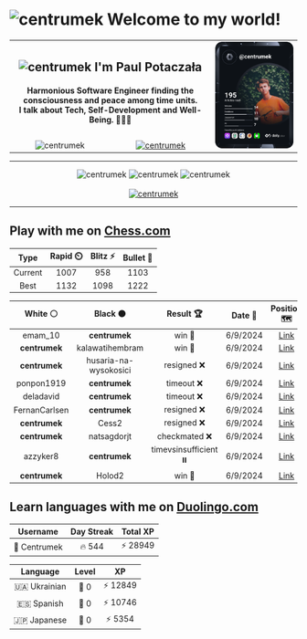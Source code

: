 <h1>
  <img
    src="https://emojis.slackmojis.com/emojis/images/1531849430/4246/blob-sunglasses.gif"
    width="30"
    alt="centrumek"
  />
  Welcome to my world!
</h1>

<table>
  <tbody>
    <tr>
      <td align="center" width="70%" colspan="2">
        <h2>
          <img
            src="https://raw.githubusercontent.com/MartinHeinz/MartinHeinz/master/wave.gif"
            width="30px"
            alt="centrumek"
          />
          I'm Paul Potaczała
        </h2>
        <h4>
          Harmonious Software Engineer finding the consciousness and peace among time units.
          <br/>
          I talk about Tech, Self-Development and Well-Being. 🌿🧘🚀
        </h4>
      </td>
      <td width="30%" rowspan="2">
        <a href="https://app.daily.dev/centrumek">
          <img
            src="./devcard.svg"
            alt="centrumek"
          />
        </a>
      </td>
    </tr>
    <tr align="center">
      <td>
        <img
          src="https://komarev.com/ghpvc/?username=centrumek&label=visitors&color=0e75b6&style=flat"
          alt="centrumek"
        >
      </td>
      <td>
        <a href="https://stackoverflow.com/users/14496012/centrumek">
          <img
            src="https://stackoverflow.com/users/flair/14496012.png?theme=dark"
            alt="centrumek"
          >
        </a>
      </td>
    </tr>
  </tbody>
</table>

---
<div align="center">
  <img 
    src="https://github-readme-stats.vercel.app/api?username=centrumek&show_icons=true&count_private=true&theme=dark&hide_border=true&hide=issues,contribs&bg_color=00000000"
    alt="centrumek"
  />
  <img
    src="https://github-readme-stats.vercel.app/api/top-langs/?username=centrumek&layout=compact&hide_border=true&theme=dark&bg_color=00000000&langs_count=6&exclude_repo=air-statistic-app"
    alt="centrumek"
  />
  <img 
    src="https://github-readme-streak-stats.herokuapp.com?user=centrumek&theme=dark&hide_border=true&background=FFFFFF00"
    alt="centrumek"
  />
  <br/>
  <br/>
  <a href="https://www.buymeacoffee.com/centrumek">
    <img
      src="https://cdn.buymeacoffee.com/buttons/v2/default-orange.png"
      height="50"
      width="210"
      alt="centrumek"
    />
  </a>
</div>

---

## Play with me on [Chess.com](https://www.chess.com/member/centrumek)

<div align="center">
<!--START_SECTION:chessStats-->
<!-- Automatically generated with https://github.com/Balastrong/chess-stats-action -->

| Type | Rapid ⏲️ | Blitz ⚡ | Bullet 🔫 |
|:---:|:---:|:---:|:---:|
| Current | 1007 | 958 | 1103 |
| Best | 1132 | 1098 | 1222 |

| White ⚪ | Black ⚫ | Result 🏆 | Date 📅 | Position 🗺️ | Type 🕕 |
|:---:|:---:|:---:|:---:|:---:|:---:|
| emam_10 | **centrumek** | win 🥇 | 6/9/2024 | <a href="http://www.ee.unb.ca/cgi-bin/tervo/fen.pl?select=6k1/8/3p3b/8/3q4/2p5/2K5/8 w - -">Link</a> | Bullet |
| **centrumek** | kalawatihembram | win 🥇 | 6/9/2024 | <a href="http://www.ee.unb.ca/cgi-bin/tervo/fen.pl?select=Q7/8/k1p5/1pP4Q/p2BP3/P2P4/2P5/7K b - -">Link</a> | Bullet |
| **centrumek** | husaria-na-wysokosici | resigned ❌ | 6/9/2024 | <a href="http://www.ee.unb.ca/cgi-bin/tervo/fen.pl?select=r4rk1/p2b1pbp/3p2p1/3Pp3/P5P1/1q1P1P2/1B2B1KP/R4R2 w - -">Link</a> | Bullet |
| ponpon1919 | **centrumek** | timeout ❌ | 6/9/2024 | <a href="http://www.ee.unb.ca/cgi-bin/tervo/fen.pl?select=8/8/8/3pRp2/3k1P2/8/P3K1n1/8 b - -">Link</a> | Bullet |
| deladavid | **centrumek** | timeout ❌ | 6/9/2024 | <a href="http://www.ee.unb.ca/cgi-bin/tervo/fen.pl?select=5QR1/5k2/p6r/1p3p1p/6p1/PP2PpPP/2PN1P1K/q7 b - -">Link</a> | Bullet |
| FernanCarlsen | **centrumek** | resigned ❌ | 6/9/2024 | <a href="http://www.ee.unb.ca/cgi-bin/tervo/fen.pl?select=8/8/8/8/4k2P/5R2/6P1/6K1 b - -">Link</a> | Bullet |
| **centrumek** | Cess2 | resigned ❌ | 6/9/2024 | <a href="http://www.ee.unb.ca/cgi-bin/tervo/fen.pl?select=8/2k4p/4b3/pp6/7P/K7/P4r2/8 w - -">Link</a> | Bullet |
| **centrumek** | natsagdorjt | checkmated ❌ | 6/9/2024 | <a href="http://www.ee.unb.ca/cgi-bin/tervo/fen.pl?select=8/3pkpp1/ppb1p3/2p1P3/P1PnP3/1P3q2/8/R3Q1Kr w - -">Link</a> | Bullet |
| azzyker8 | **centrumek** | timevsinsufficient ⏸️ | 6/9/2024 | <a href="http://www.ee.unb.ca/cgi-bin/tervo/fen.pl?select=8/8/8/2P5/kP1K4/B7/8/7b w - -">Link</a> | Bullet |
| **centrumek** | Holod2 | win 🥇 | 6/9/2024 | <a href="http://www.ee.unb.ca/cgi-bin/tervo/fen.pl?select=4r3/ppp2kQ1/4p3/1b1p1p1N/1n1P1P2/2q1PK2/8/3R4 b - -">Link</a> | Bullet |

<!--END_SECTION:chessStats-->
</div>

## Learn languages with me on [Duolingo.com](https://www.duolingo.com/profile/Centrumek)

<div align="center">
<!--START_SECTION:duolingoStats-->
<!-- Automatically generated with https://github.com/centrumek/duolingo-readme-stats-->

| Username | Day Streak | Total XP |
|:---:|:---:|:---:|
| 👤 Centrumek | 🔥 544 | ⚡ 28949 |

| Language | Level | XP |
|:---:|:---:|:---:|
| 🇺🇦 Ukrainian | 👑 0 | ⚡ 12849 |
| 🇪🇸 Spanish | 👑 0 | ⚡ 10746 |
| 🇯🇵 Japanese | 👑 0 | ⚡ 5354 |

<!--END_SECTION:duolingoStats-->
</div>
<!--
**centrumek/centrumek** is a ✨ _special_ ✨ repository because its `README.md` (this file) appears on your GitHub profile.

Here are some ideas to get you started:

- 🔭 I’m currently working on ...
- 🌱 I’m currently learning ...
- 👯 I’m looking to collaborate on ...
- 🤔 I’m looking for help with ...
- 💬 Ask me about ...
- 📫 How to reach me: ...
- 😄 Pronouns: ...
- ⚡ Fun fact: ...
-->
